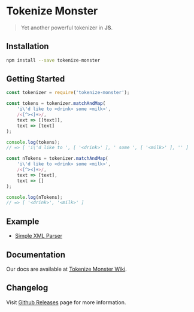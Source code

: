 Tokenize Monster
================

> Yet another powerful tokenizer in **JS**.

Installation
------------

```bash
npm install --save tokenize-monster
```

Getting Started
---------------

```javascript
const tokenizer = require('tokenize-monster');

const tokens = tokenizer.matchAndMap(
	'i\'d like to <drink> some <milk>',
	/<[^><]+>/,
	text => [[text]],
	text => [text]
);

console.log(tokens);
// => [ 'i\'d like to ', [ '<drink>' ], ' some ', [ '<milk>' ], '' ]

const nTokens = tokenizer.matchAndMap(
	'i\'d like to <drink> some <milk>',
	/<[^><]+>/,
	text => [text],
	text => []
);

console.log(nTokens);
// => [ '<drink>', '<milk>' ]
```

Example
-------

- [Simple XML Parser](https://github.com/clitetailor/simple-xml-parser)

Documentation
-------------

Our docs are available at [Tokenize Monster Wiki](https://github.com/clitetailor/tokenize-monster/wiki).

Changelog
---------

Visit [Github Releases](https://github.com/clitetailor/tokenize-monster/releases) page for more information.

